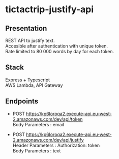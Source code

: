 # tictactrip-justify-api

## Presentation

REST API to justify text.  
Accesible after authentication with unique token.  
Rate limited to 80 000 words by day for each token.  


## Stack

Express + Typescript  
AWS Lambda, API Gateway  


## Endpoints

* POST https://kp6loroqa2.execute-api.eu-west-2.amazonaws.com/dev/api/token  
Body Parameters : email  
  
* POST https://kp6loroqa2.execute-api.eu-west-2.amazonaws.com/dev/api/justify  
Header Parameters : Authorization: token <token>  
Body Parameters : text
